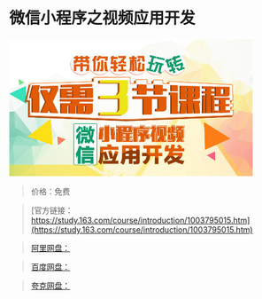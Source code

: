 # 微信小程序之视频应用开发

![img](../../../assets/study163/free/FDF3D2E80742D466CDCA33BCE813F5DA.jpg)

> 价格：免费

> [官方链接：https://study.163.com/course/introduction/1003795015.htm](https://study.163.com/course/introduction/1003795015.htm)

> [阿里网盘：]()

> [百度网盘：]()

> [夸克网盘：]()

